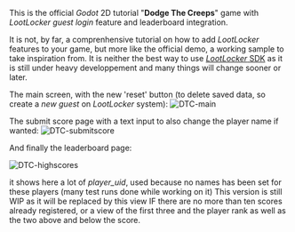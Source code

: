 This is the official _Godot_ 2D tutorial "**Dodge The Creeps**" game with _LootLocker_ _guest login_ feature and leaderboard integration.

It is not, by far, a comprenhensive tutorial on how to add _LootLocker_ features to your game, but more like the official demo, a working sample to take inspiration from.
It is neither the best way to use [_LootLocker_ SDK](https://github.com/ARez2/LootLocker-Godot-SDK) as it is still under heavy developpement and many things will change sooner or later.

The main screen, with the new 'reset' button (to delete saved data, so create a _new guest_ on _LootLocker_ system):
![DTC-main](https://github.com/Infini-Creation/Dodge-The-Creeps-LootLocker-Leaderboard-Demo/assets/136735040/3f920f18-38c9-490c-8cb1-3af76378d0d3)

The submit score page with a text input to also change the player name if wanted:
![DTC-submitscore](https://github.com/Infini-Creation/Dodge-The-Creeps-LootLocker-Leaderboard-Demo/assets/136735040/893b9eb1-f744-436d-bc63-6898a8e677f1)

And finally the leaderboard page:

![DTC-highscores](https://github.com/Infini-Creation/Dodge-The-Creeps-LootLocker-Leaderboard-Demo/assets/136735040/3c04e179-59bf-48dc-8c7e-d8bb61caba1d)

it shows here a lot of _player_uid_, used because no names has been set for these players (many test runs done while working on it)
This version is still WIP as it will be replaced by this view IF there are no more than ten scores already registered, or a view of the first three and the player rank as well as the two above and below the score.
